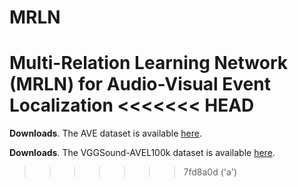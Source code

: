 # MRLN
Multi-Relation Learning Network (MRLN) for Audio-Visual Event Localization
<<<<<<< HEAD
=======

**Downloads**. The AVE dataset is available [here](https://drive.google.com/file/d/1FjKwe79e0u96vdjIVwfRQ1V6SoDHe7kK/view).

**Downloads**. The VGGSound-AVEL100k dataset is available [here](https://drive.google.com/drive/folders/1en1dks1GYiGaDS9Ar-QtJmmyoOdzEsQj?usp=sharing).
>>>>>>> 7fd8a0d ('a')
